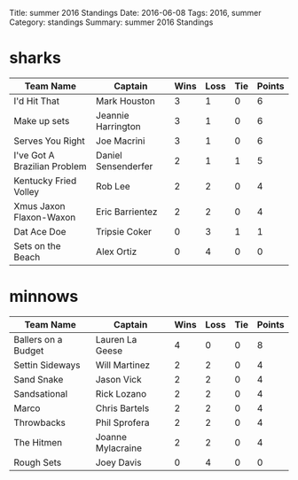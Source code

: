 Title: summer 2016 Standings
Date: 2016-06-08
Tags: 2016, summer
Category: standings
Summary: summer 2016 Standings

sharks
=====
| Team Name | Captain | Wins | Loss | Tie | Points |
| --- | --- | --- | --- | --- | --- |
| I'd Hit That | Mark Houston | 3 | 1 | 0 | 6 |
  | Make up sets | Jeannie Harrington | 3 | 1 | 0 | 6 |
  | Serves You Right | Joe Macrini | 3 | 1 | 0 | 6 |
  | I've Got A Brazilian Problem | Daniel Sensenderfer | 2 | 1 | 1 | 5 |
  | Kentucky Fried Volley | Rob Lee | 2 | 2 | 0 | 4 |
  | Xmus Jaxon Flaxon-Waxon | Eric Barrientez | 2 | 2 | 0 | 4 |
  | Dat Ace Doe | Tripsie Coker | 0 | 3 | 1 | 1 |
  | Sets on the Beach | Alex Ortiz | 0 | 4 | 0 | 0 |
  

minnows
=====
| Team Name | Captain | Wins | Loss | Tie | Points |
| --- | --- | --- | --- | --- | --- |
| Ballers on a Budget | Lauren La Geese | 4 | 0 | 0 | 8 |
  | Settin Sideways | Will Martinez | 2 | 2 | 0 | 4 |
  | Sand Snake | Jason Vick | 2 | 2 | 0 | 4 |
  | Sandsational | Rick Lozano | 2 | 2 | 0 | 4 |
  | Marco | Chris Bartels | 2 | 2 | 0 | 4 |
  | Throwbacks | Phil Sprofera | 2 | 2 | 0 | 4 |
  | The Hitmen | Joanne Mylacraine | 2 | 2 | 0 | 4 |
  | Rough Sets | Joey Davis | 0 | 4 | 0 | 0 |
  


